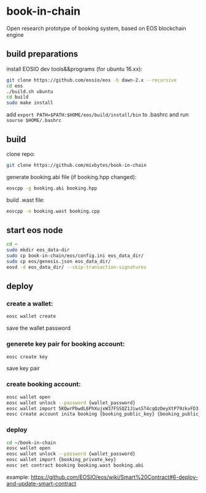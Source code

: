 # book-in-chain
Open research prototype of booking system, based on EOS blockchain engine

## build preparations
  install EOSIO dev tools&&programs (for ubuntu 16.xx):
  ``` bash
  git clone https://github.com/eosio/eos -b dawn-2.x --recursive
  cd eos
  ./build.sh ubuntu
  cd build
  sudo make install
  ```
  add ```export PATH=$PATH:$HOME/eos/build/install/bin``` to .bashrc and run ``` sourse $HOME/.bashrc ```
  

## build
  clone repo:
  ``` bash
  git clone https://github.com/mixbytes/book-in-chain
  ```
  generate booking.abi file (if booking.hpp changed):
  ``` bash
  eoscpp -g booking.abi booking.hpp
  ```  
  build .wast file:
  ``` bash 
  eoscpp -o booking.wast booking.cpp
  ```
  
## start eos node
  ``` bash
  cd ~
  sudo mkdir eos_data-dir
  sudo cp book-in-chain/eos/config.ini eos_data_dir/
  sudo cp eos/genesis.json eos_data_dir/
  eosd -d eos_data_dir/ --skip-transaction-signatures
  ```
 
## deploy
### create a wallet:
  ``` bash
  eosc wallet create
  ```
  save the wallet password
  
### generete key pair for booking account:
  ``` bash
  eosc create key
  ```
  save key pair
 
### create booking account:
  ``` bash
  eosc wallet open
  eosc wallet unlock --password {wallet_password}
  eosc wallet import 5KQwrPbwdL6PhXujxW37FSSQZ1JiwsST4cqQzDeyXtP79zkvFD3
  eosc create account inita booking {booking_public_key} {booking_public_key}
  ```
  
### deploy
  ``` bash
  cd ~/book-in-chain
  eosc wallet open
  eosc wallet unlock --password {wallet_password}
  eosc wallet import {booking_private_key}
  eosc set contract booking booking.wast booking.abi
  ```
  
  example: https://github.com/EOSIO/eos/wiki/Smart%20Contract#6-deploy-and-update-smart-contract
